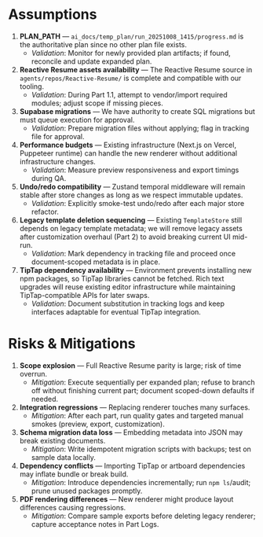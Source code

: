 # Assumptions
1. **PLAN_PATH** — `ai_docs/temp_plan/run_20251008_1415/progress.md` is the authoritative plan since no other plan file exists.  
   - *Validation*: Monitor for newly provided plan artifacts; if found, reconcile and update expanded plan.
2. **Reactive Resume assets availability** — The Reactive Resume source in `agents/repos/Reactive-Resume/` is complete and compatible with our tooling.  
   - *Validation*: During Part 1.1, attempt to vendor/import required modules; adjust scope if missing pieces.
3. **Supabase migrations** — We have authority to create SQL migrations but must queue execution for approval.  
   - *Validation*: Prepare migration files without applying; flag in tracking file for approval.
4. **Performance budgets** — Existing infrastructure (Next.js on Vercel, Puppeteer runtime) can handle the new renderer without additional infrastructure changes.  
   - *Validation*: Measure preview responsiveness and export timings during QA.
5. **Undo/redo compatibility** — Zustand temporal middleware will remain stable after store changes as long as we respect immutable updates.  
   - *Validation*: Explicitly smoke-test undo/redo after each major store refactor.
6. **Legacy template deletion sequencing** — Existing `TemplateStore` still depends on legacy template metadata; we will remove legacy assets after customization overhaul (Part 2) to avoid breaking current UI mid-run.  
   - *Validation*: Mark dependency in tracking file and proceed once document-scoped metadata is in place.
7. **TipTap dependency availability** — Environment prevents installing new npm packages, so TipTap libraries cannot be fetched. Rich text upgrades will reuse existing editor infrastructure while maintaining TipTap-compatible APIs for later swaps.  
   - *Validation*: Document substitution in tracking logs and keep interfaces adaptable for eventual TipTap integration.

# Risks & Mitigations
1. **Scope explosion** — Full Reactive Resume parity is large; risk of time overrun.  
   - *Mitigation*: Execute sequentially per expanded plan; refuse to branch off without finishing current part; document scoped-down defaults if needed.
2. **Integration regressions** — Replacing renderer touches many surfaces.  
   - *Mitigation*: After each part, run quality gates and targeted manual smokes (preview, export, customization).
3. **Schema migration data loss** — Embedding metadata into JSON may break existing documents.  
   - *Mitigation*: Write idempotent migration scripts with backups; test on sample data locally.
4. **Dependency conflicts** — Importing TipTap or artboard dependencies may inflate bundle or break build.  
   - *Mitigation*: Introduce dependencies incrementally; run `npm ls`/audit; prune unused packages promptly.
5. **PDF rendering differences** — New renderer might produce layout differences causing regressions.  
   - *Mitigation*: Compare sample exports before deleting legacy renderer; capture acceptance notes in Part Logs.
